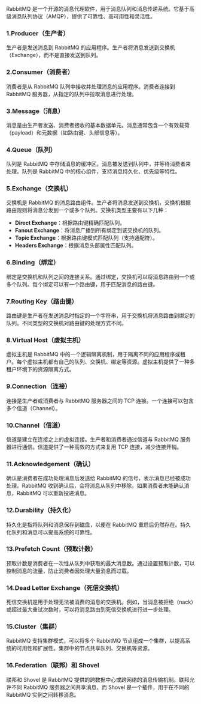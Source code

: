 RabbitMQ 是一个开源的消息代理软件，用于消息队列和消息传递系统。它基于高级消息队列协议（AMQP），提供了可靠性、高可用性和灵活性。
### 1.**Producer（生产者）**
生产者是发送消息到 RabbitMQ 的应用程序。生产者将消息发送到交换机（Exchange），而不是直接发送到队列。
### 2.**Consumer（消费者）**
消费者是从 RabbitMQ 队列中接收并处理消息的应用程序。消费者连接到 RabbitMQ 服务器，从指定的队列中拉取消息进行处理。
### 3.**Message（消息）**
消息是由生产者发送、消费者接收的基本数据单元。消息通常包含一个有效载荷（payload）和元数据（如路由键、头部信息等）。
### 4.**Queue（队列）**
队列是 RabbitMQ 中存储消息的缓冲区。消息被发送到队列中，并等待消费者来处理。队列是 RabbitMQ 中的核心组件，支持消息持久化、优先级等特性。
### 5.**Exchange（交换机）**
交换机是 RabbitMQ 的消息路由组件。生产者将消息发送到交换机，交换机根据路由规则将消息分发到一个或多个队列。交换机类型主要有以下几种：

- **Direct Exchange**：根据路由键精确匹配队列。
- **Fanout Exchange**：将消息广播到所有绑定到该交换机的队列。
- **Topic Exchange**：根据路由键模式匹配队列（支持通配符）。
- **Headers Exchange**：根据消息头部属性匹配队列。
### 6.**Binding（绑定）**
绑定是交换机和队列之间的连接关系。通过绑定，交换机可以将消息路由到一个或多个队列。每个绑定可以有一个路由键，用于匹配消息的路由键。
### 7.**Routing Key（路由键）**
路由键是生产者在发送消息时指定的一个字符串，用于交换机将消息路由到绑定的队列。不同类型的交换机对路由键的处理方式不同。
### 8.**Virtual Host（虚拟主机）**
虚拟主机是 RabbitMQ 中的一个逻辑隔离机制，用于隔离不同的应用程序或租户。每个虚拟主机都有自己的队列、交换机、绑定等资源。虚拟主机提供了一种多租户环境下的资源隔离方式。
### 9.**Connection（连接）**
连接是生产者或消费者与 RabbitMQ 服务器之间的 TCP 连接。一个连接可以包含多个信道（Channel）。
### 10.**Channel（信道）**
信道是建立在连接之上的虚拟连接。生产者和消费者通过信道与 RabbitMQ 服务器进行通信。信道提供了一种高效的方式来复用 TCP 连接，减少连接开销。
### 11.**Acknowledgement（确认）**
确认是消费者在成功处理消息后发送给 RabbitMQ 的信号，表示消息已经被成功处理。RabbitMQ 收到确认后，会将消息从队列中移除。如果消费者未能确认消息，RabbitMQ 可以重新投递消息。
### 12.**Durability（持久化）**
持久化是指将队列和消息保存到磁盘，以便在 RabbitMQ 重启后仍然存在。持久化队列和消息可以提高系统的可靠性。
### 13.**Prefetch Count（预取计数）**
预取计数是消费者在一次性从队列中获取的最大消息数。通过设置预取计数，可以控制消息的流量，防止消费者因处理大量消息而过载。
### 14.**Dead Letter Exchange（死信交换机）**
死信交换机是用于处理无法被消费的消息的交换机。例如，当消息被拒绝（nack）或超过最大重试次数时，可以将消息路由到死信交换机进行进一步处理。
### 15.**Cluster（集群）**
RabbitMQ 支持集群模式，可以将多个 RabbitMQ 节点组成一个集群，以提高系统的可用性和扩展性。集群中的节点共享队列、交换机等资源。
### 16.**Federation（联邦）和 Shovel**
联邦和 Shovel 是 RabbitMQ 提供的跨数据中心或跨网络的消息传输机制。联邦允许不同 RabbitMQ 服务器之间共享消息，而 Shovel 是一个插件，用于在不同的 RabbitMQ 实例之间转移消息。
